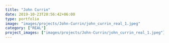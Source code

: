 ```yaml
---
title: "John Currin"
date: 2019-10-23T20:56:42+06:00
type: portfolio
image: "images/projects/John-Currin/john_currin_real_1.jpeg"
category: ["REAL"]
project_images: ["images/projects/John-Currin/john_currin_real_1.jpeg"]
---
```

